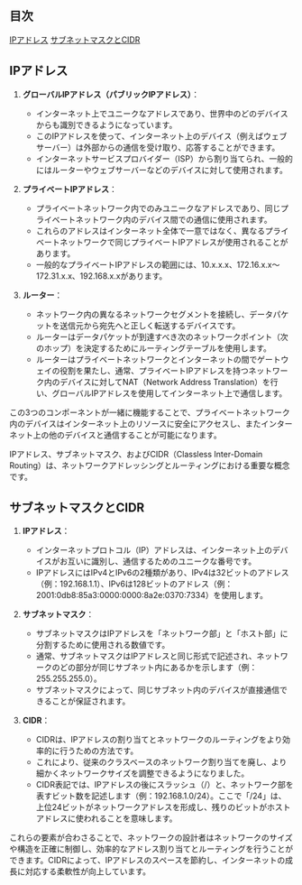 ## 目次
[IPアドレス](#ipアドレス)
[サブネットマスクとCIDR](#サブネットマスクとCIDR)
## IPアドレス
1. **グローバルIPアドレス（パブリックIPアドレス）**：
   - インターネット上でユニークなアドレスであり、世界中のどのデバイスからも識別できるようになっています。
   - このIPアドレスを使って、インターネット上のデバイス（例えばウェブサーバー）は外部からの通信を受け取り、応答することができます。
   - インターネットサービスプロバイダー（ISP）から割り当てられ、一般的にはルーターやウェブサーバーなどのデバイスに対して使用されます。

2. **プライベートIPアドレス**：
   - プライベートネットワーク内でのみユニークなアドレスであり、同じプライベートネットワーク内のデバイス間での通信に使用されます。
   - これらのアドレスはインターネット全体で一意ではなく、異なるプライベートネットワークで同じプライベートIPアドレスが使用されることがあります。
   - 一般的なプライベートIPアドレスの範囲には、10.x.x.x、172.16.x.x〜172.31.x.x、192.168.x.xがあります。

3. **ルーター**：
   - ネットワーク内の異なるネットワークセグメントを接続し、データパケットを送信元から宛先へと正しく転送するデバイスです。
   - ルーターはデータパケットが到達すべき次のネットワークポイント（次のホップ）を決定するためにルーティングテーブルを使用します。
   - ルーターはプライベートネットワークとインターネットの間でゲートウェイの役割を果たし、通常、プライベートIPアドレスを持つネットワーク内のデバイスに対してNAT（Network Address Translation）を行い、グローバルIPアドレスを使用してインターネット上で通信します。

この3つのコンポーネントが一緒に機能することで、プライベートネットワーク内のデバイスはインターネット上のリソースに安全にアクセスし、またインターネット上の他のデバイスと通信することが可能になります。

IPアドレス、サブネットマスク、およびCIDR（Classless Inter-Domain Routing）は、ネットワークアドレッシングとルーティングにおける重要な概念です。

## サブネットマスクとCIDR
1. **IPアドレス**：
   - インターネットプロトコル（IP）アドレスは、インターネット上のデバイスがお互いに識別し、通信するためのユニークな番号です。
   - IPアドレスにはIPv4とIPv6の2種類があり、IPv4は32ビットのアドレス（例：192.168.1.1）、IPv6は128ビットのアドレス（例：2001:0db8:85a3:0000:0000:8a2e:0370:7334）を使用します。

2. **サブネットマスク**：
   - サブネットマスクはIPアドレスを「ネットワーク部」と「ホスト部」に分割するために使用される数値です。
   - 通常、サブネットマスクはIPアドレスと同じ形式で記述され、ネットワークのどの部分が同じサブネット内にあるかを示します（例：255.255.255.0）。
   - サブネットマスクによって、同じサブネット内のデバイスが直接通信できることが保証されます。

3. **CIDR**：
   - CIDRは、IPアドレスの割り当てとネットワークのルーティングをより効率的に行うための方法です。
   - これにより、従来のクラスベースのネットワーク割り当てを廃し、より細かくネットワークサイズを調整できるようになりました。
   - CIDR表記では、IPアドレスの後にスラッシュ（/）と、ネットワーク部を表すビット数を記述します（例：192.168.1.0/24）。ここで「/24」は、上位24ビットがネットワークアドレスを形成し、残りのビットがホストアドレスに使われることを意味します。

これらの要素が合わさることで、ネットワークの設計者はネットワークのサイズや構造を正確に制御し、効率的なアドレス割り当てとルーティングを行うことができます。CIDRによって、IPアドレスのスペースを節約し、インターネットの成長に対応する柔軟性が向上しています。